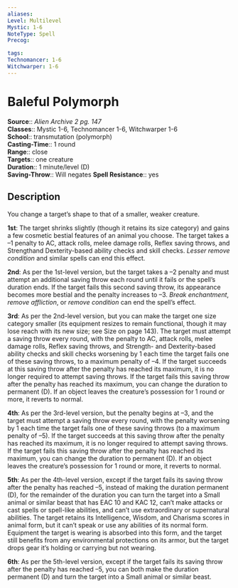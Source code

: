 ```yaml
---
aliases: 
Level: Multilevel
Mystic: 1-6
NoteType: Spell
Precog: 

tags: 
Technomancer: 1-6
Witchwarper: 1-6 
---
```


# Baleful Polymorph

**Source**:: _Alien Archive 2 pg. 147_  
**Classes**:: Mystic 1-6, Technomancer 1-6, Witchwarper 1-6  
**School**:: transmutation (polymorph)  
**Casting-Time**:: 1 round  
**Range**:: close  
**Targets**:: one creature  
**Duration**:: 1 minute/level (D)  
**Saving-Throw**:: Will negates
**Spell Resistance**:: yes

## Description

You change a target’s shape to that of a smaller, weaker creature.

**1st**: The target shrinks slightly (though it retains its size category) and gains a few cosmetic bestial features of an animal you choose. The target takes a –1 penalty to AC, attack rolls, melee damage rolls, Reflex saving throws, and Strengthand Dexterity-based ability checks and skill checks. _Lesser remove condition_ and similar spells can end this effect.

**2nd**: As per the 1st-level version, but the target takes a –2 penalty and must attempt an additional saving throw each round until it fails or the spell’s duration ends. If the target fails this second saving throw, its appearance becomes more bestial and the penalty increases to –3. _Break enchantment_, _remove affliction_, or _remove condition_ can end the spell’s effect.

**3rd**: As per the 2nd-level version, but you can make the target one size category smaller (its equipment resizes to remain functional, though it may lose reach with its new size; see Size on page 143). The target must attempt a saving throw every round, with the penalty to AC, attack rolls, melee damage rolls, Reflex saving throws, and Strength- and Dexterity-based ability checks and skill checks worsening by 1 each time the target fails one of these saving throws, to a maximum penalty of –4. If the target succeeds at this saving throw after the penalty has reached its maximum, it is no longer required to attempt saving throws. If the target fails this saving throw after the penalty has reached its maximum, you can change the duration to permanent (D). If an object leaves the creature’s possession for 1 round or more, it reverts to normal.

**4th**: As per the 3rd-level version, but the penalty begins at –3, and the target must attempt a saving throw every round, with the penalty worsening by 1 each time the target fails one of these saving throws (to a maximum penalty of –5). If the target succeeds at this saving throw after the penalty has reached its maximum, it is no longer required to attempt saving throws. If the target fails this saving throw after the penalty has reached its maximum, you can change the duration to permanent (D). If an object leaves the creature’s possession for 1 round or more, it reverts to normal.

**5th**: As per the 4th-level version, except if the target fails its saving throw after the penalty has reached –5, instead of making the duration permanent (D), for the remainder of the duration you can turn the target into a Small animal or similar beast that has EAC 10 and KAC 12, can’t make attacks or cast spells or spell-like abilities, and can’t use extraordinary or supernatural abilities. The target retains its Intelligence, Wisdom, and Charisma scores in animal form, but it can’t speak or use any abilities of its normal form. Equipment the target is wearing is absorbed into this form, and the target still benefits from any environmental protections on its armor, but the target drops gear it’s holding or carrying but not wearing.

**6th**: As per the 5th-level version, except if the target fails its saving throw after the penalty has reached –5, you can both make the duration permanent (D) and turn the target into a Small animal or similar beast.
